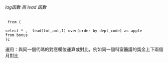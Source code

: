 ######  lag函數 與 lead 函數


```select c.* ,
 from (

select * ,  lead(tot_amt,1) over(order by dept_code) as apple 
from bonus 
)c
````


運用：與同一個代碼的對應欄位運算或對比，例如同一個科室醫護的獎金上下兩個月對比
